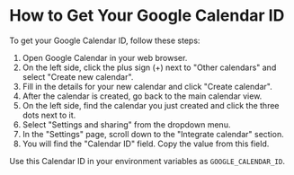 # How to Get Your Google Calendar ID

To get your Google Calendar ID, follow these steps:

1. Open Google Calendar in your web browser.
2. On the left side, click the plus sign (+) next to "Other calendars" and select "Create new calendar".
3. Fill in the details for your new calendar and click "Create calendar".
4. After the calendar is created, go back to the main calendar view.
5. On the left side, find the calendar you just created and click the three dots next to it.
6. Select "Settings and sharing" from the dropdown menu.
7. In the "Settings" page, scroll down to the "Integrate calendar" section.
8. You will find the "Calendar ID" field. Copy the value from this field.

Use this Calendar ID in your environment variables as `GOOGLE_CALENDAR_ID`.
